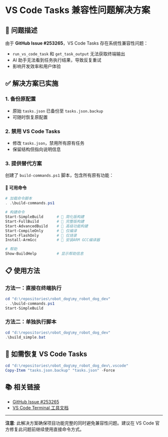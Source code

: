 # VS Code Tasks 兼容性问题解决方案

## 🔴 问题描述
由于 **GitHub Issue #253265**，VS Code Tasks 存在系统性兼容性问题：
- `run_vs_code_task` 和 `get_task_output` 无法获取终端输出
- AI 助手无法看到任务执行结果，导致反复重试
- 影响开发效率和用户体验

## ✅ 解决方案已实施

### 1. **备份原配置**
- 原始 `tasks.json` 已备份至 `tasks.json.backup`
- 可随时恢复原配置

### 2. **禁用 VS Code Tasks**
- 修改 `tasks.json`，禁用所有原有任务
- 保留结构但指向说明信息

### 3. **提供替代方案**
创建了 `build-commands.ps1` 脚本，包含所有原有功能：

#### 🎯 **可用命令**
```powershell
# 加载命令脚本
. .\build-commands.ps1

# 构建命令
Start-SimpleBuild      # 🚀 简化版构建
Start-FullBuild        # 🔧 完整版构建
Start-AdvancedBuild    # 🌟 高级功能构建
Start-CompileOnly      # 🔨 仅编译
Start-FlashOnly        # 📱 仅烧录
Install-ArmGcc         # 🔧 安装ARM GCC编译器

# 帮助
Show-BuildHelp         # 显示帮助信息
```

## 📋 **使用方法**

### 方法一：直接在终端执行
```powershell
cd "d:\repositories\robot_dog\my_robot_dog_dev"
. .\build-commands.ps1
Start-SimpleBuild
```

### 方法二：单独执行脚本
```powershell
cd "d:\repositories\robot_dog\my_robot_dog_dev"
.\build_simple.bat
```

## 🔄 **如需恢复 VS Code Tasks**
```powershell
cd "d:\repositories\robot_dog\my_robot_dog_dev\.vscode"
Copy-Item "tasks.json.backup" "tasks.json" -Force
```

## 📚 **相关链接**
- [GitHub Issue #253265](https://github.com/Microsoft/vscode/issues/253265)
- [VS Code Terminal 工具文档](https://code.visualstudio.com/docs/terminal/basics)

---
**注意**: 此解决方案确保项目功能完整的同时避免兼容性问题。建议在 VS Code 官方修复此问题前继续使用直接命令方式。
